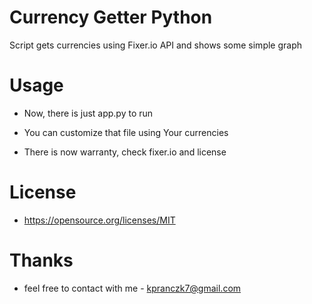 Currency Getter Python
==========================

Script gets currencies using Fixer.io API and shows some simple graph


Usage
=====

* Now, there is just app.py to run

* You can customize that file using Your currencies


* There is now warranty, check fixer.io and license


License
=======

* https://opensource.org/licenses/MIT

Thanks
=====
* feel free to contact with me - kpranczk7@gmail.com

